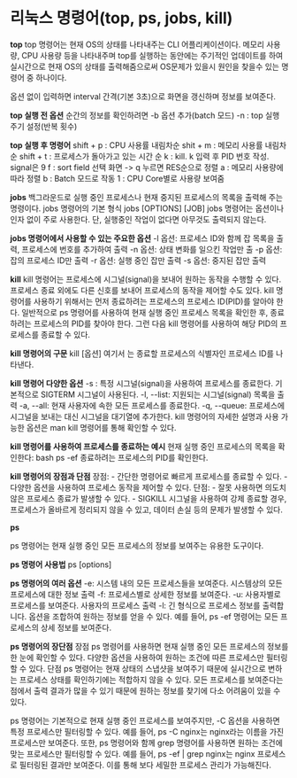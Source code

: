 # 리눅스 명령어(top, ps, jobs, kill)

**top**
top 명령어는 현재 OS의 상태를 나타내주는 CLI 어플리케이션이다.
메모리 사용량, CPU 사용량 등을 나타내주며 top를 실행하는 동안에는 주기적인 업데이트를 하여 실시간으로 현재 OS의 상태를 출력해줌으로써 OS문제가 있을시 원인을 찾을수 있는 명령어 중 하나이다.

옵션 없이 입력하면 interval 간격(기본 3초)으로 화면을 갱신하며 정보를 보여준다.

**top 실행 전 옵션**
순간의 정보를 확인하려면 -b 옵션 추가(batch 모드)
-n : top 실행 주기 설정(반복 횟수)

**top 실행 후 명령어**
shift + p : CPU 사용률 내림차순
shit + m : 메모리 사용률 내림차순
shift + t : 프로세스가 돌아가고 있는 시간 순
k : kill. k 입력 후 PID 번호 작성. signal은 9
f : sort field 선택 화면 -> q 누르면 RES순으로 정렬
a : 메모리 사용량에 따라 정렬
b : Batch 모드로 작동
1 : CPU Core별로 사용량 보여줌




**jobs**
백그라운드로 실행 중인 프로세스나 현재 중지된 프로세스의 목록을 출력해 주는 명령이다.
jobs 명령어의 기본 형식
jobs [OPTIONS] [JOB]
jobs 명령어는 옵션이나 인자 없이 주로 사용한다. 단, 실행중인 작업이 없다면 아무것도 출력되지 않는다.

**jobs 명령어에서 사용할 수 있는 주요한 옵션**
-l 옵션: 프로세스 ID와 함께 잡 목록을 출력, 프로세스에 번호를 추가하여 출력
-n 옵션: 상태 변화를 일으킨 작업만 출
-p 옵션: 잡의 프로세스 ID만 출력
-r 옵션: 실행 중인 잡만 출력
-s 옵션: 중지된 잡만 출력


**kill**
kill 명령어는 프로세스에 시그널(signal)을 보내어 원하는 동작을 수행할 수 있다. 
프로세스 종료 외에도 다른 신호를 보내어 프로세스의 동작을 제어할 수도 있다.
kill 명령어를 사용하기 위해서는 먼저 종료하려는 프로세스의 프로세스 ID(PID)를 알아야 한다. 
일반적으로 ps 명령어를 사용하여 현재 실행 중인 프로세스 목록을 확인한 후, 종료하려는 프로세스의 PID를 찾아야 한다. 그런 다음 kill 명령어를 사용하여 해당 PID의 프로세스를 종료할 수 있다.

**kill 명령어의 구문**
kill [옵션] <PID>
여기서 <PID>는 종료할 프로세스의 식별자인 프로세스 ID를 나타낸다.


**kill 명령어 다양한 옵션**
-s <signal>: 특정 시그널(signal)을 사용하여 프로세스를 종료한다. 기본적으로 SIGTERM 시그널이 사용된다.
-l, --list: 지원되는 시그널(signal) 목록을 출력
-a, --all: 현재 사용자에 속한 모든 프로세스를 종료한다.
-q, --queue: 프로세스에 시그널을 보내는 대신 시그널을 대기열에 추가한다.
kill 명령어의 자세한 설명과 사용 가능한 옵션은 man kill 명령어를 통해 확인할 수 있다.


**kill 명령어를 사용하여 프로세스를 종료하는 예시**
현재 실행 중인 프로세스의 목록을 확인한다: bash ps -ef
종료하려는 프로세스의 PID를 확인한다.

**kill 명령어의 장점과 단점**
장점: - 간단한 명령어로 빠르게 프로세스를 종료할 수 있다. - 다양한 옵션을 사용하여 프로세스 동작을 제어할 수 있다.
단점: - 잘못 사용하면 의도치 않은 프로세스 종료가 발생할 수 있다. - SIGKILL 시그널을 사용하여 강제 종료할 경우, 프로세스가 올바르게 정리되지 않을 수 있고, 데이터 손실 등의 문제가 발생할 수 있다.

**ps**

ps 명령어는 현재 실행 중인 모든 프로세스의 정보를 보여주는 유용한 도구이다.

**ps 명령어 사용법**
ps [options]

**ps 명령어의 여러 옵션**
-e: 시스템 내의 모든 프로세스들을 보여준다. 시스템상의 모든 프로세스에 대한 정보 출력
-f: 프로세스별로 상세한 정보를 보여준다.
-u: 사용자별로 프로세스를 보여준다.  사용자의 프로세스 출력
-l: 긴 형식으로 프로세스 정보를 출력합니다.
옵션을 조합하여 원하는 정보를 얻을 수 있다. 예를 들어, ps -ef 명령어는 모든 프로세스의 상세 정보를 보여준다.

**ps 명령어의 장단점**
장점
ps 명령어를 사용하면 현재 실행 중인 모든 프로세스의 정보를 한 눈에 확인할 수 있다.
다양한 옵션을 사용하여 원하는 조건에 따른 프로세스만 필터링할 수 있다.
단점
ps 명령어는 현재 상태의 스냅샷을 보여주기 때문에 실시간으로 변하는 프로세스 상태를 확인하기에는 적합하지 않을 수 있다.
모든 프로세스를 보여준다는 점에서 출력 결과가 많을 수 있기 때문에 원하는 정보를 찾기에 다소 어려움이 있을 수 있다.

ps 명령어는 기본적으로 현재 실행 중인 프로세스를 보여주지만, -C 옵션을 사용하면 특정 프로세스만 필터링할 수 있다. 예를 들어, ps -C nginx는 nginx라는 이름을 가진 프로세스만 보여준다.
또한, ps 명령어와 함께 grep 명령어를 사용하면 원하는 조건에 맞는 프로세스만 필터링할 수 있다. 
예를 들어, ps -ef | grep nginx는 nginx 프로세스로 필터링된 결과만 보여준다. 이를 통해 보다 세밀한 프로세스 관리가 가능해진다.
